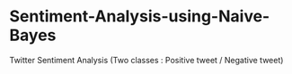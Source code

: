 # Sentiment-Analysis-using-Naive-Bayes
Twitter Sentiment Analysis (Two classes : Positive tweet / Negative tweet)
